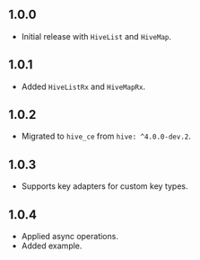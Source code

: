 ## 1.0.0
- Initial release with `HiveList` and `HiveMap`.

## 1.0.1
- Added `HiveListRx` and `HiveMapRx`.

## 1.0.2
- Migrated to `hive_ce` from `hive: ^4.0.0-dev.2`.

## 1.0.3
- Supports key adapters for custom key types.

## 1.0.4
- Applied async operations.
- Added example.